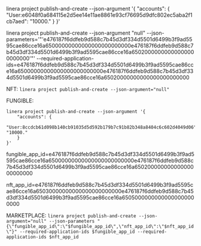linera project publish-and-create --json-argument '{ "accounts": {
        "User:e6048f0a684115e2d5ee14e11ae8861e93cf76695d9dfc802ec5aba2f1cb7aed": "10000."
    } }'


linera project publish-and-create --json-argument "null" --json-parameters='"'e476187f6ddfeb9d588c7b45d3df334d5501d6499b3f9ad5595cae86cce16a65000000000000000000000000e476187f6ddfeb9d588c7b45d3df334d5501d6499b3f9ad5595cae86cce16a65020000000000000000000000'"' --required-application-ids=e476187f6ddfeb9d588c7b45d3df334d5501d6499b3f9ad5595cae86cce16a65000000000000000000000000e476187f6ddfeb9d588c7b45d3df334d5501d6499b3f9ad5595cae86cce16a65020000000000000000000000





NFT: `linera project publish-and-create --json-argument="null"`

FUNGIBLE: 
```
linera project publish-and-create --json-argument '{ 
    "accounts": {
        "User:8ccdcb61d098b140cb91035d5d592b179b7c91b82b348a8404c6c602d4049d06": "10000."
    } 
}'
```

fungible_app_id=e476187f6ddfeb9d588c7b45d3df334d5501d6499b3f9ad5595cae86cce16a65000000000000000000000000e476187f6ddfeb9d588c7b45d3df334d5501d6499b3f9ad5595cae86cce16a65020000000000000000000000

nft_app_id=e476187f6ddfeb9d588c7b45d3df334d5501d6499b3f9ad5595cae86cce16a65030000000000000000000000e476187f6ddfeb9d588c7b45d3df334d5501d6499b3f9ad5595cae86cce16a65050000000000000000000000

MARKETPLACE: `linera project publish-and-create --json-argument="null" --json-parameters "{\"fungible_app_id\":\"$fungible_app_id\",\"nft_app_id\":\"$nft_app_id\"}" --required-application-ids $fungible_app_id --required-application-ids $nft_app_id`
